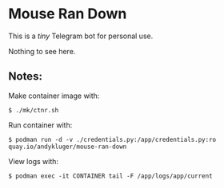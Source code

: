 # Mouse Ran Down

This is a *tiny* Telegram bot for personal use.

Nothing to see here.

## Notes:

Make container image with:

```console
$ ./mk/ctnr.sh
```

Run container with:

```console
$ podman run -d -v ./credentials.py:/app/credentials.py:ro quay.io/andykluger/mouse-ran-down
```

View logs with:

```console
$ podman exec -it CONTAINER tail -F /app/logs/app/current
```
